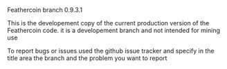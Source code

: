 

Feathercoin branch 0.9.3.1

This is the  developement copy of the current production version of the Feathercoin code. it is a developement branch and not intended for mining use

To report bugs or issues used the github issue tracker and specify in the title area the branch and the problem you want to report


